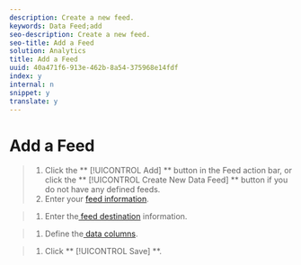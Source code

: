 ```yaml
---
description: Create a new feed.
keywords: Data Feed;add
seo-description: Create a new feed.
seo-title: Add a Feed
solution: Analytics
title: Add a Feed
uuid: 40a471f6-913e-462b-8a54-375968e14fdf
index: y
internal: n
snippet: y
translate: y
---
```


# Add a Feed


>1. Click the ** [!UICONTROL  Add] ** button in the Feed action bar, or click the ** [!UICONTROL  Create New Data Feed] ** button if you do not have any defined feeds.
>1. Enter your [ feed information](../../analytics-data-feed/data-feed-actions/r_feed_information.md#reference_70C0349F6F594152A634DA098717DBCA).

>1. Enter the[ feed destination](../../analytics-data-feed/data-feed-actions/r_feed-destination.md#reference_77A63788FA284AD6AC5B29F2300CE995) information.

>1. Define the[ data columns](../../analytics-data-feed/datafeeds_contents/r_data-column-definitions.md#reference_F522E997D9FF486EA28A27B25763F204).

>1. Click ** [!UICONTROL  Save] **.

